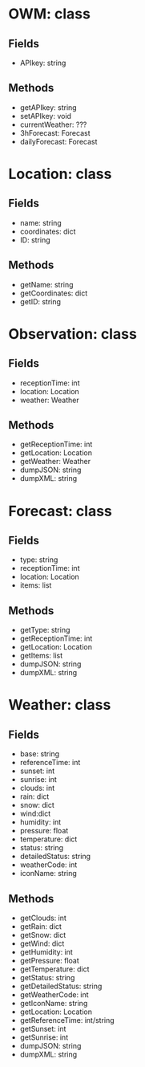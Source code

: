 OWM: class
==========
Fields
------
+ APIkey: string

Methods
-------
+ getAPIkey: string
+ setAPIkey: void
+ currentWeather: ???
+ 3hForecast: Forecast
+ dailyForecast: Forecast


Location: class
===============
Fields
------
+ name: string
+ coordinates: dict
+ ID: string

Methods
-------
+ getName: string
+ getCoordinates: dict
+ getID: string


Observation: class
==================
Fields
------
+ receptionTime: int
+ location: Location
+ weather: Weather

Methods
-------
+ getReceptionTime: int
+ getLocation: Location
+ getWeather: Weather
+ dumpJSON: string
+ dumpXML: string

Forecast: class
===============

Fields
------
+ type: string
+ receptionTime: int
+ location: Location
+ items: list

Methods
-------
+ getType: string
+ getReceptionTime: int
+ getLocation: Location
+ getItems: list
+ dumpJSON: string
+ dumpXML: string


Weather: class
==============

Fields
------
+ base: string
+ referenceTime: int
+ sunset: int
+ sunrise: int
+ clouds: int
+ rain: dict
+ snow: dict
+ wind:dict
+ humidity: int
+ pressure: float
+ temperature: dict
+ status: string
+ detailedStatus: string
+ weatherCode: int
+ iconName: string

Methods
-------
+ getClouds: int
+ getRain: dict
+ getSnow: dict
+ getWind: dict
+ getHumidity: int
+ getPressure: float
+ getTemperature: dict
+ getStatus: string
+ getDetailedStatus: string
+ getWeatherCode: int
+ getIconName: string
+ getLocation: Location
+ getReferenceTime: int/string
+ getSunset: int
+ getSunrise: int
+ dumpJSON: string
+ dumpXML: string